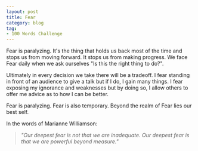 ```yaml
---
layout: post
title: Fear
category: blog
tag:
- 100 Words Challenge
---
```

Fear is paralyzing. It's the thing that holds us back most of the time and stops us from moving forward. It stops us from making progress. We face Fear daily when we ask ourselves "Is this the right thing to do?".

Ultimately in every decision we take there will be a tradeoff. I fear standing in front of an audience to give a talk but if I do, I gain many things. I fear exposing my ignorance and weaknesses but by doing so, I allow others to offer me advice as to how I can be better.

Fear is paralyzing. Fear is also temporary. Beyond the realm of Fear lies our best self.

In the words of Marianne Williamson:

> *"Our deepest fear is not that we are inadequate. Our deepest fear is that we are powerful beyond measure."*
